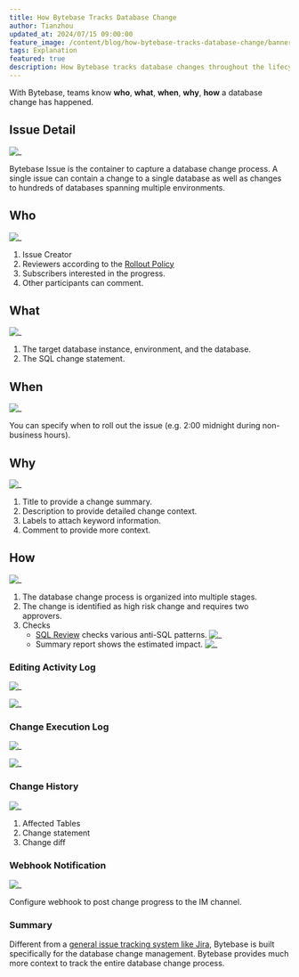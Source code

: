 ```yaml
---
title: How Bytebase Tracks Database Change
author: Tianzhou
updated_at: 2024/07/15 09:00:00
feature_image: /content/blog/how-bytebase-tracks-database-change/banner.webp
tags: Explanation
featured: true
description: How Bytebase tracks database changes throughout the lifecycle
---
```


With Bytebase, teams know **who**, **what**, **when**, **why**, **how** a database change has happened.

## Issue Detail

![_](/content/blog/how-bytebase-tracks-database-change/issue-detail.webp)

Bytebase Issue is the container to capture a database change process. A single issue can contain a change
to a single database as well as changes to hundreds of databases spanning multiple environments.

## Who

![_](/content/blog/how-bytebase-tracks-database-change/issue-detail-who.webp)

1. Issue Creator
1. Reviewers according to the [Rollout Policy](https://docs.bytebase.com/administration/environment-policy/rollout-policy/)
1. Subscribers interested in the progress.
1. Other participants can comment.

## What

![_](/content/blog/how-bytebase-tracks-database-change/issue-detail-what.webp)

1. The target database instance, environment, and the database.
1. The SQL change statement.

## When

![_](/content/blog/how-bytebase-tracks-database-change/issue-detail-when.webp)

You can specify when to roll out the issue (e.g. 2:00 midnight during non-business hours).

## Why

![_](/content/blog/how-bytebase-tracks-database-change/issue-detail-why.webp)

1. Title to provide a change summary.
1. Description to provide detailed change context.
1. Labels to attach keyword information.
1. Comment to provide more context.

## How

![_](/content/blog/how-bytebase-tracks-database-change/issue-detail-how.webp)

1. The database change process is organized into multiple stages.
1. The change is identified as high risk change and requires two approvers.
1. Checks
   - [SQL Review](https://docs.bytebase.com/sql-review/overview/) checks various anti-SQL patterns.
     ![_](/content/blog/how-bytebase-tracks-database-change/issue-detail-how-sql-review.webp)
   - Summary report shows the estimated impact.
     ![_](/content/blog/how-bytebase-tracks-database-change/issue-detail-how-summary.webp)

### Editing Activity Log

![_](/content/blog/how-bytebase-tracks-database-change/issue-detail-activity.webp)

![_](/content/blog/how-bytebase-tracks-database-change/issue-detail-activity-detail.webp)

### Change Execution Log

![_](/content/blog/how-bytebase-tracks-database-change/issue-detail-change-execution-log1.webp)

![_](/content/blog/how-bytebase-tracks-database-change/issue-detail-change-execution-log2.webp)

### Change History

![_](/content/blog/how-bytebase-tracks-database-change/issue-detail-change-history.webp)

1.  Affected Tables
1.  Change statement
1.  Change diff

### Webhook Notification

![_](/content/blog/how-bytebase-tracks-database-change/issue-detail-webhook.webp)

Configure webhook to post change progress to the IM channel.

### Summary

Different from a [general issue tracking system like Jira](/blog/use-jira-for-database-change/), Bytebase
is built specifically for the database change management. Bytebase provides much more context
to track the entire database change process.
